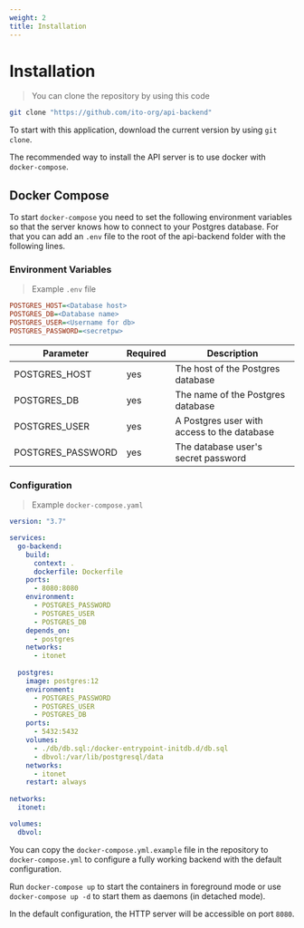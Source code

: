 ```yaml
---
weight: 2
title: Installation
---
```


# Installation

> You can clone the repository by using this code

```bash
git clone "https://github.com/ito-org/api-backend"
```

To start with this application, download the current version by using `git clone`.

The recommended way to install the API server is to use docker with `docker-compose`.

## Docker Compose

To start `docker-compose` you need to set the following environment variables so that the server knows how to connect to your Postgres database. For that you can add an `.env` file to the root of the api-backend folder with the following lines.


### Environment Variables

> Example `.env` file

```ini
POSTGRES_HOST=<Database host>
POSTGRES_DB=<Database name>
POSTGRES_USER=<Username for db>
POSTGRES_PASSWORD=<secretpw>
```

Parameter | Required | Description
--------- | ------- | -----------
POSTGRES_HOST | yes | The host of the Postgres database
POSTGRES_DB | yes | The name of the Postgres database
POSTGRES_USER | yes | A Postgres user with access to the database
POSTGRES_PASSWORD | yes | The database user's secret password

### Configuration

> Example `docker-compose.yaml`

```yml
version: "3.7"

services:
  go-backend:
    build:
      context: .
      dockerfile: Dockerfile
    ports:
      - 8080:8080
    environment:
      - POSTGRES_PASSWORD
      - POSTGRES_USER
      - POSTGRES_DB
    depends_on:
      - postgres
    networks:
      - itonet
    
  postgres:
    image: postgres:12
    environment:
      - POSTGRES_PASSWORD
      - POSTGRES_USER
      - POSTGRES_DB
    ports:
      - 5432:5432
    volumes:
      - ./db/db.sql:/docker-entrypoint-initdb.d/db.sql
      - dbvol:/var/lib/postgresql/data
    networks:
      - itonet
    restart: always
  
networks:
  itonet:

volumes:
  dbvol:
```

You can copy the `docker-compose.yml.example` file in the repository to `docker-compose.yml` to configure a fully working backend with the default configuration.

Run `docker-compose up` to start the containers in foreground mode or use `docker-compose up -d` to start them as daemons (in detached mode).

In the default configuration, the HTTP server will be accessible on port `8080`.